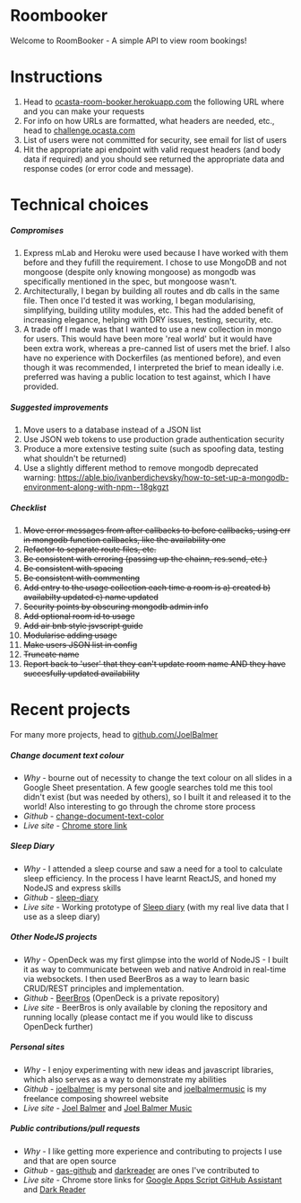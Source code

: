 # Roombooker
Welcome to RoomBooker - A simple API to view room bookings!

# Instructions
1. Head to [ocasta-room-booker.herokuapp.com](https://ocasta-room-booker.herokuapp.com/) the following URL where and you can make your requests
2. For info on how URLs are formatted, what headers are needed, etc., head to [challenge.ocasta.com](http://challenge.ocasta.com/)
3. List of users were not committed for security, see email for list of users
4. Hit the appropriate api endpoint with valid request headers (and body data if required) and you should see returned the appropriate data and response codes (or error code and message).

# Technical choices
##### Compromises
1. Express mLab and Heroku were used because I have worked with them before and they fufill the requirement. I chose to use MongoDB and not mongoose (despite only knowing mongoose) as mongodb was specifically mentioned in the spec, but mongoose wasn't.
2. Architecturally, I began by building all routes and db calls in the same file. Then once I'd tested it was working, I began modularising, simplifying, building utility modules, etc. This had the added benefit of increasing elegance, helping with DRY issues, testing, security, etc.
3. A trade off I made was that I wanted to use a new collection in mongo for users. This would have been more 'real world' but it would have been extra work, whereas a pre-canned list of users met the brief. I also have no experience with Dockerfiles (as mentioned before), and even though it was recommended, I interpreted the brief to mean ideally i.e. preferred was having a public location to test against, which I have provided.

##### Suggested improvements
1. Move users to a database instead of a JSON list
2. Use JSON web tokens to use production grade authentication security
3. Produce a more extensive testing suite (such as spoofing data, testing what shouldn't be returned)
4. Use a slightly different method to remove mongodb deprecated warning: https://able.bio/ivanberdichevsky/how-to-set-up-a-mongodb-environment-along-with-npm--18gkgzt

##### Checklist
1. ~~Move error messages from after callbacks to before callbacks, using err in mongodb function callbacks, like the availability one~~
2. ~~Refactor to separate route files, etc.~~
3. ~~Be consistent with erroring (passing up the chainn, res.send, etc.)~~
4. ~~Be consistent with spacing~~
5. ~~Be consistent with commenting~~
6. ~~Add entry to the usage collection each time a room is a) created b) availabilty updated c) name updated~~
7. ~~Security points by obscuring mongodb admin info~~
8. ~~Add optional room id to usage~~
9. ~~Add air bnb style jsvscript guide~~
10. ~~Modularise adding usage~~
11. ~~Make users JSON list in config~~
12. ~~Truncate name~~
13. ~~Report back to 'user' that they can't update room name AND they have succesfully updated availability~~

# Recent projects
For many more projects, head to [github.com/JoelBalmer](https://github.com/JoelBalmer)

##### Change document text colour
* _Why_ - bourne out of necessity to change the text colour on all slides in a Google Sheet presentation. A few google searches told me this tool didn't exist (but was needed by others), so I built it and released it to the world! Also interesting to go through the chrome store process
* _Github_ - [change-document-text-color](https://github.com/JoelBalmer/change-document-text-color)
* _Live site_ - [Chrome store link](https://chrome.google.com/webstore/detail/change-document-text-colo/kionkfamcijghpmkechfjddheiencdpm)

##### Sleep Diary
* _Why_ - I attended a sleep course and saw a need for a tool to calculate sleep efficiency. In the process I have learnt ReactJS, and honed my NodeJS and express skills
* _Github_ - [sleep-diary](https://github.com/JoelBalmer/sleep-diary)
* _Live site_ - Working prototype of [Sleep diary](https://sleep-diary-app.herokuapp.com/) (with my real live data that I use as a sleep diary)

##### Other NodeJS projects
* _Why_ - OpenDeck was my first glimpse into the world of NodeJS - I built it as way to communicate between web and native Android in real-time via websockets. I then used BeerBros as a way to learn basic CRUD/REST principles and implementation.
* _Github_ - [BeerBros](https://github.com/JoelBalmer/BeerBros) (OpenDeck is a private repository)
* _Live site_ - BeerBros is only available by cloning the repository and running locally (please contact me if you would like to discuss OpenDeck further)

##### Personal sites
* _Why_ - I enjoy experimenting with new ideas and javascript libraries, which also serves as a way to demonstrate my abilities
* _Github_ - [joelbalmer]() is my personal site and [joelbalmermusic](https://github.com/joelbalmermusic/joelbalmermusic) is my freelance composing showreel website
* _Live site_ - [Joel Balmer](https://www.joelbalmer.life/) and [Joel Balmer Music](http://www.joelbalmermusic.co.uk/)

##### Public contributions/pull requests
* _Why_ - I like getting more experience and contributing to projects I use and that are open source
* _Github_ - [gas-github](https://github.com/JoelBalmer/gas-github) and [darkreader](https://github.com/JoelBalmer/darkreader) are ones I've contributed to
* _Live site_ - Chrome store links for [Google Apps Script GitHub Assistant](https://chrome.google.com/webstore/detail/google-apps-script-github/lfjcgcmkmjjlieihflfhjopckgpelofo) and [Dark Reader](https://chrome.google.com/webstore/detail/dark-reader/eimadpbcbfnmbkopoojfekhnkhdbieeh)